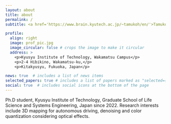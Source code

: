 ```yaml
---
layout: about
title: about
permalink: /
subtitle: <a href='https://www.brain.kyutech.ac.jp/~tamukoh/en/'>Tamukoh lab.</a>, <a href='https://www.lsse.kyutech.ac.jp/english/'>Kyusyu Inst. of Tech.</a>, Japan.

profile:
  align: right
  image: prof_pic.jpg
  image_circular: false # crops the image to make it circular
  address: >
    <p>Kyusyu Institute of Technology, Wakamatsu Campus</p>
    <p>2-4 Hibikino, Wakamatsu-ku,</p>
    <p>Kitakyusyu, Fukuoka, Japan</p>

news: true  # includes a list of news items
selected_papers: true # includes a list of papers marked as "selected={true}"
social: true  # includes social icons at the bottom of the page
---
```

Ph.D student, Kyusyu Institute of Technology, Graduate School of Life Science and Systems Engineering, Japan since 2022.
Research interests include 3D mapping for autonomous driving, denoising and color quantization considering optical effects.
